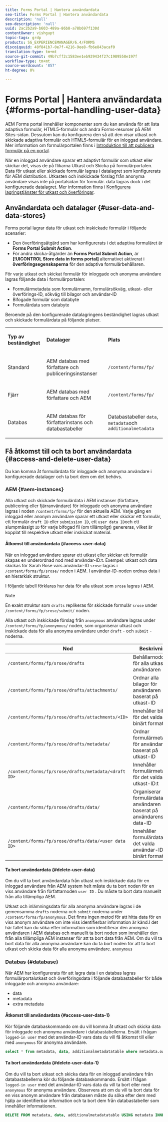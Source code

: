 ```yaml
---
title: Forms Portal | Hantera användardata
seo-title: Forms Portal | Hantera användardata
description: 'null'
seo-description: 'null'
uuid: 2ac2b2a9-b603-489a-86b8-a78b697f130d
contentOwner: vishgupt
topic-tags: grdp
products: SG_EXPERIENCEMANAGER/6.4/FORMS
discoiquuid: 48f841b7-0e7f-4216-9ee8-fb6e843acaf0
translation-type: tm+mt
source-git-commit: 49b7cff2c1583ee1eb929434f27c1989558e197f
workflow-type: tm+mt
source-wordcount: '857'
ht-degree: 0%

---
```



# Forms Portal | Hantera användardata {#forms-portal-handling-user-data}

AEM Forms portal innehåller komponenter som du kan använda för att lista adaptiva formulär, HTML5-formulär och andra Forms-resurser på AEM Sites-sidan. Dessutom kan du konfigurera den så att den visar utkast och skickade adaptiva formulär och HTML5-formulär för en inloggad användare. Mer information om formulärportalen finns i [Introduktion till att publicera formulär på en portal](/help/forms/using/introduction-publishing-forms.md).

När en inloggad användare sparar ett adaptivt formulär som utkast eller skickar det, visas de på flikarna Utkast och Skicka på formulärportalen. Data för utkast eller skickade formulär lagras i datalagret som konfigurerats för AEM distribution. Utkasten och inskickade förslag från anonyma användare visas inte på portalsidan för formulär. data lagras dock i det konfigurerade datalagret. Mer information finns i [Konfigurera lagringstjänster för utkast och överföringar](/help/forms/using/configuring-draft-submission-storage.md).

## Användardata och datalager {#user-data-and-data-stores}

Forms portal lagrar data för utkast och inskickade formulär i följande scenarier:

* Den överföringsåtgärd som har konfigurerats i det adaptiva formuläret är **Forms Portal Submit Action**.
* För andra skicka-åtgärder än **Forms Portal Submit Action**, är **[!UICONTROL Store data in forms portal]** alternativet aktiverat i **överföringsegenskaperna** för den adaptiva formulärbehållaren.

För varje utkast och skickat formulär för inloggade och anonyma användare lagras följande data i formulärportalen:

* Formulärmetadata som formulärnamn, formulärsökväg, utkast- eller överförings-ID, sökväg till bilagor och användar-ID
* Bifogade formulär som databyte
* Formulärdata som databyte

Beroende på den konfigurerade datalagringens beständighet lagras utkast och skickade formulärdata på följande platser.

<table> 
 <tbody> 
  <tr> 
   <td><p><strong>Typ av beständighet</strong></p> </td> 
   <td><p><strong>Datalager</strong></p> </td> 
   <td><p><strong>Plats</strong></p> </td> 
  </tr> 
  <tr> 
   <td><p>Standard</p> </td> 
   <td><p>AEM databas med författare och publiceringsinstanser</p> </td> 
   <td><p><code>/content/forms/fp/</code></p> </td> 
  </tr> 
  <tr> 
   <td><p>Fjärr</p> </td> 
   <td><p>AEM databas med författare och AEM</p> </td> 
   <td><p><code>/content/forms/fp/</code></p> </td> 
  </tr> 
  <tr> 
   <td><p>Databas</p> </td> 
   <td><p>AEM databas för författarinstans och databastabeller</p> </td> 
   <td>Databastabeller <code>data</code>, <code>metadata</code>och <code>additionalmetadata</code></td> 
  </tr> 
 </tbody> 
</table>

## Få åtkomst till och ta bort användardata {#access-and-delete-user-data}

Du kan komma åt formulärdata för inloggade och anonyma användare i konfigurerade datalager och ta bort dem om det behövs.

### AEM {#aem-instances}

Alla utkast och skickade formulärdata i AEM instanser (författare, publicering eller fjärranvändare) för inloggade och anonyma användare lagras i noden `/content/forms/fp/` för den aktuella AEM. Varje gång en inloggad eller anonym användare sparar ett utkast eller skickar ett formulär, ett formulär `draft ID` eller `submission ID`, ett `user data ID`och ett slumpmässigt `ID` för varje bifogad fil (om tillämpligt) genereras, vilket är kopplat till respektive utkast eller inskickat material.

#### Åtkomst till användardata {#access-user-data}

När en inloggad användare sparar ett utkast eller skickar ett formulär skapas en underordnad nod med användar-ID:t. Exempel: utkast och data skickas för Sarah Rose vars användar-ID `srose` lagras i `/content/forms/fp/srose/` noden i AEM. I användar-ID-noden ordnas data i en hierarkisk struktur.

I följande tabell förklaras hur data för alla utkast som `srose` lagras i AEM.

>[!NOTE]
>
>En exakt struktur som `drafts` replikeras för skickade formulär `srose` under `/content/forms/fp/srose/submit/` noden.
>
>Alla utkast och inskickade förslag från `anonymous` användare lagras under `/content/forms/fp/anonymous/` noden, som organiserar utkast och inskickade data för alla anonyma användare under `draft` - och `submit` -noderna.

| Nod | Beskrivning |
|---|---|
| `/content/forms/fp/srose/drafts` | Behållarnoddata för alla utkast av användaren |
| `/content/forms/fp/srose/drafts/attachments/` | Ordnar alla bilagor för användaren baserat på utkast-ID |
| `/content/forms/fp/srose/drafts/attachments/<ID>` | Innehåller bilaga för det valda ID:t i binärt format |
| `/content/forms/fp/srose/drafts/metadata/` | Ordnar formulärmetadata för användaren baserat på utkast-ID |
| `/content/forms/fp/srose/drafts/metadata/<draft ID>` | Innehåller formulärmetadata för det valda utkast-ID:t |
| `/content/forms/fp/srose/drafts/data/` | Organiserar formulärdata för användaren baserat på användarens data-ID |
| `/content/forms/fp/srose/drafts/data/<user data ID>` | Innehåller formulärdata för det valda användar-ID:t i binärt format |

#### Ta bort användardata {#delete-user-data}

Om du vill ta bort användardata från utkast och inskickade data för en inloggad användare från AEM system helt måste du ta bort noden för en viss användare från författarnoden `user ID` . Du måste ta bort data manuellt från alla tillämpliga AEM.

Utkast och inlämningsdata för alla anonyma användare lagras i de gemensamma `drafts` noderna och `submit` noderna under `/content/forms/fp/anonymous`. Det finns ingen metod för att hitta data för en viss anonym användare om inte viss identifierbar information är känd.I det här fallet kan du söka efter information som identifierar den anonyma användaren i AEM databas och manuellt ta bort noden som innehåller den från alla tillämpliga AEM instanser för att ta bort data från AEM. Om du vill ta bort data för alla anonyma användare kan du ta bort noden för att ta bort utkast och skicka data för alla anonyma användare. `anonymous`

### Databas {#database}

När AEM har konfigurerats för att lagra data i en databas lagras formulärportalutkast och överföringsdata i följande databastabeller för både inloggade och anonyma användare:

* data
* metadata
* extra metadata

#### Åtkomst till användardata {#access-user-data-1}

Kör följande databaskommando om du vill komma åt utkast och skicka data för inloggade och anonyma användare i databastabellerna. Ersätt i frågan `logged-in user` med det användar-ID vars data du vill få åtkomst till eller med `anonymous` för anonyma användare.

```sql
select * from metadata, data, additionalmetadatatable where metadata.owner = 'logged-in user' and metadata.id = additionalmetadatatable.id and metadata.userdataID = data.id
```

#### Ta bort användardata {#delete-user-data-1}

Om du vill ta bort utkast och skicka data för en inloggad användare från databastabellerna kör du följande databaskommando. Ersätt i frågan `logged-in user` med det användar-ID vars data du vill ta bort eller med `anonymous` för anonyma användare. Observera att om du vill ta bort data för en viss anonym användare från databasen måste du söka efter dem med hjälp av identifierbar information och ta bort dem från databastabeller som innehåller informationen.

```sql
DELETE FROM metadata, data, additionalmetadatatable USING metadata INNER JOIN data ON metadata.userdataID = data.id INNER JOIN additionalmetadatatable ON metadata.id = additionalmetadatatable.id WHERE metadata.owner = 'logged-in user'
```

